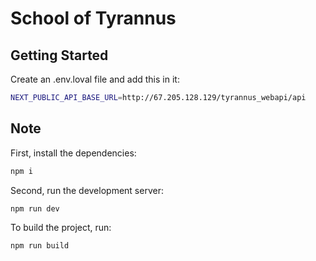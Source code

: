 # School of Tyrannus

## Getting Started
Create an .env.loval file and add this in it:

```bash
NEXT_PUBLIC_API_BASE_URL=http://67.205.128.129/tyrannus_webapi/api
```
## Note

First, install the dependencies:

```bash
npm i
```

Second, run the development server:

```bash
npm run dev
```

To build the project, run:

```bash
npm run build
```
